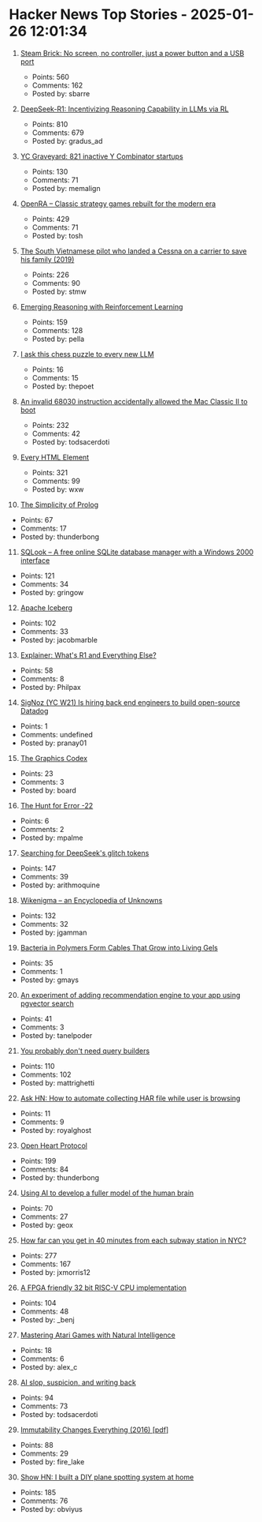 # Hacker News Top Stories - 2025-01-26 12:01:34

1. [Steam Brick: No screen, no controller, just a power button and a USB port](https://crastinator-pro.github.io/steam-brick/)
   - Points: 560
   - Comments: 162
   - Posted by: sbarre

2. [DeepSeek-R1: Incentivizing Reasoning Capability in LLMs via RL](https://arxiv.org/abs/2501.12948)
   - Points: 810
   - Comments: 679
   - Posted by: gradus_ad

3. [YC Graveyard: 821 inactive Y Combinator startups](https://ycgraveyard.iamwillwang.com/)
   - Points: 130
   - Comments: 71
   - Posted by: memalign

4. [OpenRA – Classic strategy games rebuilt for the modern era](https://www.openra.net/)
   - Points: 429
   - Comments: 71
   - Posted by: tosh

5. [The South Vietnamese pilot who landed a Cessna on a carrier to save his family (2019)](https://www.historynet.com/maj-buang-lys-daring-feat-to-save-his-family/)
   - Points: 226
   - Comments: 90
   - Posted by: stmw

6. [Emerging Reasoning with Reinforcement Learning](https://hkust-nlp.notion.site/simplerl-reason)
   - Points: 159
   - Comments: 128
   - Posted by: pella

7. [I ask this chess puzzle to every new LLM](https://gist.github.com/abhishek-anand/a65ff0e44d158ae306dcce9151b1331c)
   - Points: 16
   - Comments: 15
   - Posted by: thepoet

8. [An invalid 68030 instruction accidentally allowed the Mac Classic II to boot](https://www.downtowndougbrown.com/2025/01/the-invalid-68030-instruction-that-accidentally-allowed-the-mac-classic-ii-to-successfully-boot-up/)
   - Points: 232
   - Comments: 42
   - Posted by: todsacerdoti

9. [Every HTML Element](https://iamwillwang.com/dollar/every-html-element/)
   - Points: 321
   - Comments: 99
   - Posted by: wxw

10. [The Simplicity of Prolog](https://bitsandtheorems.com/the-simplicity-of-prolog/)
   - Points: 67
   - Comments: 17
   - Posted by: thunderbong

11. [SQLook – A free online SQLite database manager with a Windows 2000 interface](https://sqlook.com)
   - Points: 121
   - Comments: 34
   - Posted by: gringow

12. [Apache Iceberg](https://iceberg.apache.org/)
   - Points: 102
   - Comments: 33
   - Posted by: jacobmarble

13. [Explainer: What's R1 and Everything Else?](https://timkellogg.me/blog/2025/01/25/r1)
   - Points: 58
   - Comments: 8
   - Posted by: Philpax

14. [SigNoz (YC W21) Is hiring back end engineers to build open-source Datadog](https://www.linkedin.com/posts/pranay01_inviting-backend-engineers-interested-activity-7275015683980075008-CzV9)
   - Points: 1
   - Comments: undefined
   - Posted by: pranay01

15. [The Graphics Codex](https://graphicscodex.com/)
   - Points: 23
   - Comments: 3
   - Posted by: board

16. [The Hunt for Error -22](https://tweedegolf.nl/en/blog/145/the-hunt-for-error--22)
   - Points: 6
   - Comments: 2
   - Posted by: mpalme

17. [Searching for DeepSeek's glitch tokens](https://outsidetext.substack.com/p/anomalous-tokens-in-deepseek-v3-and)
   - Points: 147
   - Comments: 39
   - Posted by: arithmoquine

18. [Wikenigma – an Encyclopedia of Unknowns](https://wikenigma.org.uk/start)
   - Points: 132
   - Comments: 32
   - Posted by: jgamman

19. [Bacteria in Polymers Form Cables That Grow into Living Gels](https://www.caltech.edu/about/news/bacteria-in-polymers-form-cables-that-grow-into-living-gels)
   - Points: 35
   - Comments: 1
   - Posted by: gmays

20. [An experiment of adding recommendation engine to your app using pgvector search](https://silk.us/blog/vector-search-ai-integration/)
   - Points: 41
   - Comments: 3
   - Posted by: tanelpoder

21. [You probably don't need query builders](https://mattrighetti.com/2025/01/20/you-dont-need-sql-builders)
   - Points: 110
   - Comments: 102
   - Posted by: mattrighetti

22. [Ask HN: How to automate collecting HAR file while user is browsing](undefined)
   - Points: 11
   - Comments: 9
   - Posted by: royalghost

23. [Open Heart Protocol](https://openheart.fyi/)
   - Points: 199
   - Comments: 84
   - Posted by: thunderbong

24. [Using AI to develop a fuller model of the human brain](https://magazine.ucsf.edu/building-a-silicon-brain)
   - Points: 70
   - Comments: 27
   - Posted by: geox

25. [How far can you get in 40 minutes from each subway station in NYC?](https://subwaysheds.com/#11.27/40.7427/-73.9869)
   - Points: 277
   - Comments: 167
   - Posted by: jxmorris12

26. [A FPGA friendly 32 bit RISC-V CPU implementation](https://github.com/SpinalHDL/VexRiscv)
   - Points: 104
   - Comments: 48
   - Posted by: _benj

27. [Mastering Atari Games with Natural Intelligence](https://www.verses.ai/blog/mastering-atari-games-with-natural-intelligence)
   - Points: 18
   - Comments: 6
   - Posted by: alex_c

28. [AI slop, suspicion, and writing back](https://benjamincongdon.me/blog/2025/01/25/AI-Slop-Suspicion-and-Writing-Back/)
   - Points: 94
   - Comments: 73
   - Posted by: todsacerdoti

29. [Immutability Changes Everything (2016) [pdf]](https://www.cidrdb.org/cidr2015/Papers/CIDR15_Paper16.pdf)
   - Points: 88
   - Comments: 29
   - Posted by: fire_lake

30. [Show HN: I built a DIY plane spotting system at home](https://pilane.obviy.us/)
   - Points: 185
   - Comments: 76
   - Posted by: obviyus

